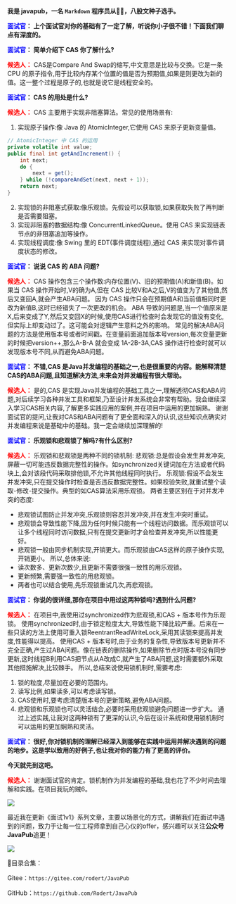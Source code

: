**我是 javapub，一名 `Markdown` 程序员从👨‍💻，八股文种子选手。**


**<font color=blue>面试官</font>： 上个面试官对你的基础有了一定了解，听说你小子很不错！下面我们聊点有深度的。**

**<font color=blue>面试官</font>：  简单介绍下 CAS 你了解什么?**

**<font color=red>候选人：</font>** CAS是Compare And Swap的缩写,中文意思是比较与交换。它是一条 CPU 的原子指令,用于比较内存某个位置的值是否为预期值,如果是则更改为新的值。这一整个过程是原子的,也就是说它是线程安全的。

**<font color=blue>面试官</font>： CAS 的用处是什么?**

**<font color=red>候选人：</font>** CAS 主要用于实现非阻塞算法。常见的使用场景有:
1. 实现原子操作:像 Java 的 AtomicInteger,它使用 CAS 来原子更新变量值。

```java
// AtomicInteger 中 CAS 的运用
private volatile int value;
public final int getAndIncrement() {
    int next;
    do {
        next = get();
    } while (!compareAndSet(next, next + 1));
    return next; 
}
```

2. 实现锁的非阻塞式获取:像乐观锁。先假设可以获取锁,如果获取失败了再判断是否需要阻塞。
3. 实现非阻塞的数据结构:像 ConcurrentLinkedQueue。使用 CAS 来实现链表节点的非阻塞追加等操作。
4. 实现线程调度:像 Swing 里的 EDT(事件调度线程),通过 CAS 来实现对事件调度状态的修改。

**<font color=blue>面试官</font>： 说说 CAS 的 ABA 问题?**

**<font color=red>候选人：</font>** CAS 操作包含三个操作数:内存位置(V)、旧的预期值(A)和新值(B)。如果当 CAS 操作开始时,V的确为A,但在 CAS 比较V和A之后,V的值变为了其他值,然后又变回A,就会产生ABA问题。
因为 CAS 操作只会在预期值A和当前值相同时更改为新值B,这时已经错失了一次更改的机会。
ABA 导致的问题是,当一个值原来是X,后来变成了Y,然后又变回X的时候,使用CAS进行检查时会发现它的值没有变化,但实际上却变动过了。这可能会对逻辑产生意料之外的影响。
常见的解决ABA问题的方法是使用版本号或者时间戳。在变量前面追加版本号version,每次变量更新的时候把version++,那么A-B-A 就会变成 1A-2B-3A,CAS 操作进行检查时就可以发现版本号不同,从而避免ABA问题。

**<font color=blue>面试官</font>： 不错,CAS 是Java并发编程的基础之一,也是很重要的内容。能解释清楚CAS的ABA问题,且知道解决方法,未来会对并发编程有很大帮助。**

**<font color=red>候选人：</font>** 是的,CAS 是实现Java并发编程的基础工具之一,理解透彻CAS和ABA问题,对后续学习各种并发工具和框架,乃至设计并发系统会非常有帮助。我会继续深入学习CAS相关内容,了解更多实践应用的案例,并在项目中运用的更加娴熟。
谢谢面试官的提问,让我对CAS和ABA问题有了更全面和深入的认识,这些知识点确实对并发编程来说是基础中的基础。我一定会继续加深理解的! 

**<font color=blue>面试官</font>：  乐观锁和悲观锁了解吗?有什么区别?**

**<font color=red>候选人：</font>** 乐观锁和悲观锁是两种不同的锁机制:
悲观锁:总是假设会发生并发冲突,屏蔽一切可能违反数据完整性的操作。如synchronized关键词加在方法或者代码块上,会对该段代码采取排他锁,不允许其他线程同时执行。
乐观锁:假设不会发生并发冲突,只在提交操作时检查是否违反数据完整性。如果校验失败,就重试整个读取-修改-提交操作。典型的如CAS算法采用乐观锁。
两者主要区别在于对并发冲突的态度:
- 悲观锁试图防止并发冲突,乐观锁则容忍并发冲突,并在发生冲突时重试。
- 悲观锁会导致性能下降,因为任何时候只能有一个线程访问数据。而乐观锁可以让多个线程同时访问数据,只有在提交更新时才会检查并发冲突,所以性能更好。
- 悲观锁一般由同步机制实现,开销更大。而乐观锁由CAS这样的原子操作实现,开销更小。
所以,总体来说:
- 读次数多、更新次数少,且更新不需要很强一致性的用乐观锁。
- 更新频繁,需要强一致性的用悲观锁。
- 两者也可以结合使用,先乐观锁重试几次,再悲观锁。

**<font color=blue>面试官</font>： 你说的很详细,那你在项目中用过这两种锁吗?遇到什么问题?**

**<font color=red>候选人：</font>** 在项目中,我使用过synchronized作为悲观锁,和CAS + 版本号作为乐观锁。
使用synchronized时,由于锁定粒度太大,导致性能下降比较严重。后来在一些只读的方法上使用可重入锁ReentrantReadWriteLock,采用其读锁来提高并发度,性能得以提高。
使用CAS + 版本号时,由于业务的复杂性,导致版本号更新并不完全正确,产生过ABA问题。像在链表的删除操作,如果删除节点时版本号没有同步更新,这时线程B利用CAS把节点从A改成C,就产生了ABA问题,这时需要额外采取其他措施解决,比较棘手。
所以,总结来说使用锁机制时,需要考虑:
1. 锁的粒度,尽量加在必要的范围内。
2. 读写比例,如果读多,可以考虑读写锁。   
3. CAS使用时,要考虑清楚版本号的更新策略,避免ABA问题。
4. 悲观锁和乐观锁也可以灵活结合,必要时采用悲观锁避免问题进一步扩大。
通过上述实践,让我对这两种锁有了更深的认识,今后在设计系统和使用锁机制时可以运用的更加娴熟和灵活。

**<font color=blue>面试官</font>： 很好,你对锁机制的理解已经深入到能够在实践中运用并解决遇到的问题的地步。这是学以致用的好例子,也让我对你的能力有了更高的评价。**

**今天就先到这吧。**

**<font color=red>候选人：</font>** 谢谢面试官的肯定。锁机制作为并发编程的基础,我也花了不少时间去理解和实践。在项目我玩的贼6。






![](https://ghproxy.com/https://raw.githubusercontent.com/Rodert/javapub_oss/main/other/ivan-dodig-R21SyyJDFgc-unsplash.jpg?raw=true)



最近我在更新《面试1v1》系列文章，主要以场景化的方式，讲解我们在面试中遇到的问题，致力于让每一位工程师拿到自己心仪的offer，感兴趣可以关注**公众号JavaPub**追更！


![](https://ghproxy.com/https://raw.githubusercontent.com/Rodert/javapub_oss/main/common/javapub-qr-code.png?raw=true)




🎁目录合集：

Gitee：`https://gitee.com/rodert/JavaPub`

GitHub：`https://github.com/Rodert/JavaPub`


